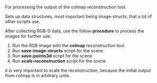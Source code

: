 For processing the output of the colmap reconstruction tool.


Sets up data structures, most important being image-structs, that a lot of other scripts use.





After collecting RGB-D data, use the follow **procedure** to process the images for further use:



1. Run the RGB image with the **colmap** reconstruction tool. 
1. Run **save-image-structs** script for the scene
1. Run **save-points3d** script for the scene
1. Run **scale-reconstruction** script for the scene




it is very important to scale the reconstruction, because the initial
output from colmap is in arbitrary units.


